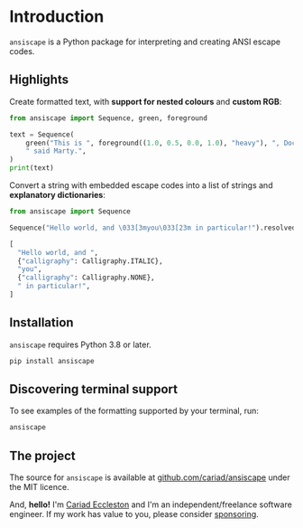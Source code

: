 # Introduction

`ansiscape` is a Python package for interpreting and creating ANSI escape codes.

## Highlights

Create formatted text, with **support for nested colours** and **custom RGB**:

```python
from ansiscape import Sequence, green, foreground

text = Sequence(
    green("This is ", foreground((1.0, 0.5, 0.0, 1.0), "heavy"), ", Doc,"),
    " said Marty.",
)
print(text)
```

Convert a string with embedded escape codes into a list of strings and **explanatory dictionaries**:

```python
from ansiscape import Sequence

Sequence("Hello world, and \033[3myou\033[23m in particular!").resolved
```

```python
[
  "Hello world, and ",
  {"calligraphy": Calligraphy.ITALIC},
  "you",
  {"calligraphy": Calligraphy.NONE},
  " in particular!",
]
```

## Installation

`ansiscape` requires Python 3.8 or later.

```bash
pip install ansiscape
```

## Discovering terminal support

To see examples of the formatting supported by your terminal, run:

```bash
ansiscape
```

## The project

The source for `ansiscape` is available at [github.com/cariad/ansiscape](https://github.com/cariad/ansiscape) under the MIT licence.

And, **hello!** I'm [Cariad Eccleston](https://cariad.io) and I'm an independent/freelance software engineer. If my work has value to you, please consider [sponsoring](https://github.com/sponsors/cariad/).
